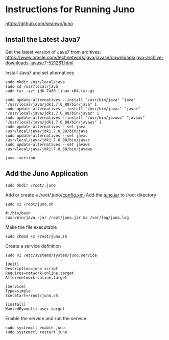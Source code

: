 # Instructions for Running Juno
https://github.com/seanwo/juno

## Install the Latest Java7

Get the latest version of Java7 from archives: https://www.oracle.com/technetwork/java/javase/downloads/java-archive-downloads-javase7-521261.html

Install Java7 and set alternatives
```console
sudo mkdir /usr/local/java
sudo cd /usr/local/java
sudo tar -xvf jdk-7u80-linux-x64.tar.gz

sudo update-alternatives --install "/usr/bin/java" "java" "/usr/local/java/jdk1.7.0_80/bin/java" 1
sudo update-alternatives --install "/usr/bin/javac" "javac" "/usr/local/java/jdk1.7.0_80/bin/javac" 1
sudo update-alternatives --install "/usr/bin/javaws" "javaws" "/usr/local/java/jdk1.7.0_80/bin/javaws" 1
sudo update-alternatives --set java /usr/local/java/jdk1.7.0_80/bin/java
sudo update-alternatives --set javac /usr/local/java/jdk1.7.0_80/bin/javac
sudo update-alternatives --set javaws /usr/local/java/jdk1.7.0_80/bin/javaws

java -version
```

## Add the Juno Application

```console
sudo mkdir /root/.juno
```

Add or create a /root/.juno/[config.xml](config.xml)
Add the [juno.jar](juno.jar) to /root directory

```console
sudo vi /root/juno.sh
```
```
#!/bin/bash
/usr/bin/java -jar /root/juno.jar &> /var/log/juno.log
```
Make the file executable
```console
sudo chmod +x /root/juno.sh
```
Create a service definition
```console
sudo vi /etc/systemd/system/juno.service
```
```
[Unit]
Description=juno script
Requires=network-online.target
After=network-online.target

[Service]
Type=simple
ExecStart=/root/juno.sh

[Install]
WantedBy=multi-user.target
```
Enable the service and run the service
```console
sudo systemctl enable juno
sudo systemctl restart juno
```

